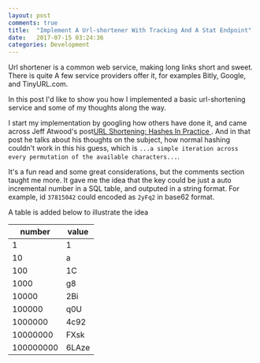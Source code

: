 ```yaml
---
layout: post
comments: true
title:  "Implement A Url-shortener With Tracking And A Stat Endpoint"
date:   2017-07-15 03:24:36
categories: Development
---
```


Url shortener is a common web service, making long links short and sweet. There is quite A few service providers offer it, for examples Bitly, Google, and TinyURL.com.

In this post I'd like to show you how I implemented a basic url-shortening service and some of my thoughts along the way.

I start my implementation by googling how others have done it, and came across Jeff Atwood's post[URL Shortening: Hashes In Practice
](https://blog.codinghorror.com/url-shortening-hashes-in-practice/). And in that post he talks about his thoughts on the subject, how normal hashing couldn't work in this his guess, which is `...a simple iteration across every permutation of the available characters...`.  

It's a fun read and some great considerations, but the comments section taught me more. It gave me the idea that the key could be just a auto incremental number in a SQL table, and outputed in a string format. For example, id `37815042` could encoded as `2yFq2` in base62 format.

A table is added below to illustrate the idea 

| number  | value |
| ------------- | ------------- |
| 1  | 1  |
| 10  | a  |
| 100  | 1C  |
| 1000  | g8  |
| 10000  | 2Bi  |
| 100000  | q0U  |
| 1000000  | 4c92  |
| 10000000  | FXsk  |
| 100000000  | 6LAze  |



